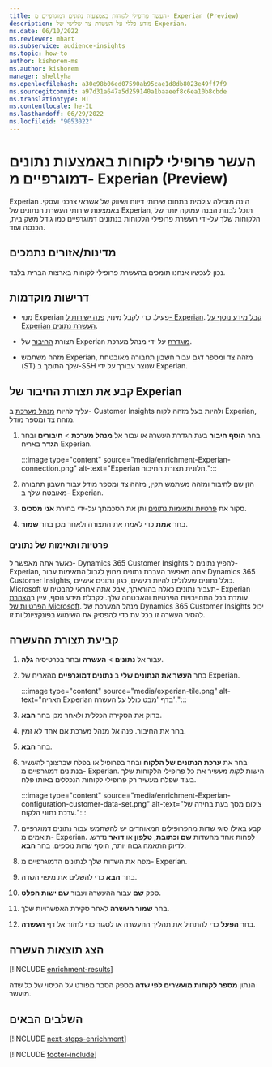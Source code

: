 ```yaml
---
title: העשר פרופילי לקוחות באמצעות נתונים דמוגרפיים מ- Experian ‏(Preview)
description: מידע כללי על העשרת צד שלישי של Experian.
ms.date: 06/10/2022
ms.reviewer: mhart
ms.subservice: audience-insights
ms.topic: how-to
author: kishorem-ms
ms.author: kishorem
manager: shellyha
ms.openlocfilehash: a30e98b06ed07590ab95cae1d8db8023e49ff7f9
ms.sourcegitcommit: a97d31a647a5d259140a1baaeef8c6ea10b8cbde
ms.translationtype: HT
ms.contentlocale: he-IL
ms.lasthandoff: 06/29/2022
ms.locfileid: "9053022"
---
```

# <a name="enrich-customer-profiles-with-demographics-from-experian-preview"></a>העשר פרופילי לקוחות באמצעות נתונים דמוגרפיים מ- Experian ‏(Preview)

Experian הינה מובילה עולמית בתחום שירותי דיווח ושיווק של אשראי צרכני ועסקי. באמצעות שירותי העשרת הנתונים של Experian, תוכל לבנות הבנה עמוקה יותר של הלקוחות שלך על-ידי העשרת פרופילי הלקוחות בנתונים דמוגרפיים כמו גודל משק בית, הכנסה ועוד.

## <a name="supported-countriesregions"></a>מדינות/אזורים נתמכים

נכון לעכשיו אנחנו תומכים בהעשרת פרופילי לקוחות בארצות הברית בלבד.

## <a name="prerequisites"></a>דרישות מוקדמות

- מנוי Experian פעיל. כדי לקבל מינוי, [פנה ישירות ל- Experian](https://www.experian.com/marketing-services/contact). [קבל מידע נוסף על Experian העשרת נתונים](https://www.experian.com/marketing-services/microsoft?cmpid=ems_web_mci_cdppage).

- תצורת [החיבור](connections.md) של Experian [מוגדרת](#configure-the-connection-for-experian) על ידי מנהל מערכת.

- מזהה משתמש Experian, מזהה צד ומספר דגם עבור חשבון תחבורה מאובטחת (ST) שלך התומך ב-SSH שנוצר עבורך על ידי Experian.

## <a name="configure-the-connection-for-experian"></a>קבע את תצורת החיבור של Experian

עליך להיות [מנהל מערכת](permissions.md#admin) ב- Customer Insights ולהיות בעל מזהה לקוח Experian, מזהה צד ומספר מודל.

1. בחר **הוסף חיבור** בעת הגדרת העשרה או עבור אל **מנהל מערכת** > **חיבורים** ובחר **הגדר** באריח Experian.

   :::image type="content" source="media/enrichment-Experian-connection.png" alt-text="Experian חלונית תצורת החיבור.":::

1. הזן שם לחיבור ומזהה משתמש תקין, מזהה צד ומספר מודל עבור חשבון תחבורה מאובטח שלך ב- Experian.

1. סקור את [פרטיות ותאימות נתונים](#data-privacy-and-compliance) ותן את הסכמתך על-ידי בחירת **אני מסכים**.

1. בחר **אמת** כדי לאמת את התצורה ולאחר מכן בחר **שמור**.

### <a name="data-privacy-and-compliance"></a>פרטיות ותאימות של נתונים

כאשר אתה מאפשר ל- Dynamics 365 Customer Insights להפיץ נתונים ל- Experian, אתה מאפשר העברת נתונים מחוץ לגבול התאימות עבור Dynamics 365 Customer Insights, כולל נתונים שעלולים להיות רגישים, כגון נתונים אישיים. Microsoft תעביר נתונים כאלה בהוראתך, אבל אתה אחראי להבטיח ש- Experian עומדת בכל התחייבויות הפרטיות והאבטחה שלך. לקבלת מידע נוסף, עיין ב[הצהרת הפרטיות של Microsoft](https://go.microsoft.com/fwlink/?linkid=396732). מנהל המערכת של Dynamics 365 Customer Insights יכול להסיר העשרה זו בכל עת כדי להפסיק את השימוש בפונקציונליות זו.

## <a name="configure-the-enrichment"></a>קביעת תצורת ההעשרה

1. עבור אל **נתונים** > **העשרה** ובחר בכרטיסיה **גלה**.

1. בחר **העשר את הנתונים שלי** ב **נתונים דמוגרפיים** מהאריח של Experian.

   :::image type="content" source="media/experian-tile.png" alt-text="האריח Experian בדף 'מבט כולל על העשרה'."::: 

1. בדוק את הסקירה הכללית ולאחר מכן בחר **הבא**.

1. בחר את החיבור. פנה אל מנהל מערכת אם אחד לא זמין.

1. בחר **הבא**.

1. בחר את **ערכת הנתונים של הלקוח** ובחר בפרופיל או בפלח שברצונך להעשיר בנתונים דמוגרפיים מ- Experian. הישות *לקוח* מעשיר את כל פרופילי הלקוחות שלך בעוד שפלח מעשיר רק פרופילי לקוחות הנכללים באותו פלח.

    :::image type="content" source="media/enrichment-Experian-configuration-customer-data-set.png" alt-text="צילום מסך בעת בחירה של ערכת נתוני הלקוח.":::

1. קבע באילו סוגי שדות מהפרופילים המאוחדים יש להשתמש עבור נתונים דמוגרפיים תואמים מ- Experian. לפחות אחד מהשדות **שם וכתובת**, **טלפון** או **דואר** נדרש. לדיוק התאמה גבוה יותר, הוסף שדות נוספים. בחר **הבא**.

1. מפה את השדות שלך לנתונים הדמוגרפיים מ- Experian.

1. בחר **הבא** כדי להשלים את מיפוי השדה.

1. ספק **שם** עבור ההעשרה ועבור **שם ישות הפלט**.

1. בחר **שמור העשרה** לאחר סקירת האפשרויות שלך.

1. בחר **הפעל** כדי להתחיל את תהליך ההעשרה או לסגור כדי לחזור אל דף **העשרה**.

## <a name="view-enrichment-results"></a>הצג תוצאות העשרה

[!INCLUDE [enrichment-results](includes/enrichment-results.md)]

הנתון **מספר לקוחות מועשרים לפי שדה** מספק הסבר מפורט על הכיסוי של כל שדה מועשר.

## <a name="next-steps"></a>‏‫השלבים הבאים‬

[!INCLUDE [next-steps-enrichment](includes/next-steps-enrichment.md)]

[!INCLUDE [footer-include](includes/footer-banner.md)]
